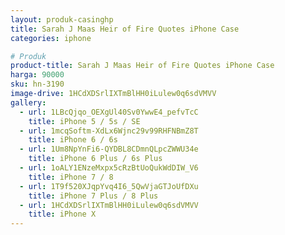 ```yaml
---
layout: produk-casinghp
title: Sarah J Maas Heir of Fire Quotes iPhone Case
categories: iphone

# Produk
product-title: Sarah J Maas Heir of Fire Quotes iPhone Case
harga: 90000
sku: hn-3190
image-drive: 1HCdXDSrlIXTmBlHH0iLulew0q6sdVMVV
gallery:
  - url: 1LBcQjqo_OEXgUl40Sv0YwwE4_pefvTcC
    title: iPhone 5 / 5s / SE
  - url: 1mcqSoftm-XdLx6Wjnc29v99RHFNBmZ8T
    title: iPhone 6 / 6s
  - url: 1Um8NpYnFi6-QYDBL8CDmnQLpcZWWU34e
    title: iPhone 6 Plus / 6s Plus
  - url: 1oALY1ENzeMxpx5cRzBtUoQukWdDIW_V6
    title: iPhone 7 / 8
  - url: 1T9f520XJqpYvq4I6_5QwVjaGTJoUfDXu
    title: iPhone 7 Plus / 8 Plus
  - url: 1HCdXDSrlIXTmBlHH0iLulew0q6sdVMVV
    title: iPhone X
---
```


